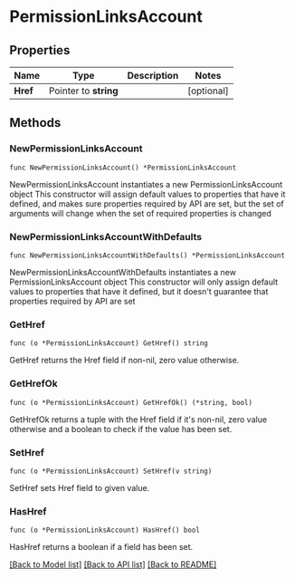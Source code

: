 # PermissionLinksAccount

## Properties

Name | Type | Description | Notes
------------ | ------------- | ------------- | -------------
**Href** | Pointer to **string** |  | [optional] 

## Methods

### NewPermissionLinksAccount

`func NewPermissionLinksAccount() *PermissionLinksAccount`

NewPermissionLinksAccount instantiates a new PermissionLinksAccount object
This constructor will assign default values to properties that have it defined,
and makes sure properties required by API are set, but the set of arguments
will change when the set of required properties is changed

### NewPermissionLinksAccountWithDefaults

`func NewPermissionLinksAccountWithDefaults() *PermissionLinksAccount`

NewPermissionLinksAccountWithDefaults instantiates a new PermissionLinksAccount object
This constructor will only assign default values to properties that have it defined,
but it doesn't guarantee that properties required by API are set

### GetHref

`func (o *PermissionLinksAccount) GetHref() string`

GetHref returns the Href field if non-nil, zero value otherwise.

### GetHrefOk

`func (o *PermissionLinksAccount) GetHrefOk() (*string, bool)`

GetHrefOk returns a tuple with the Href field if it's non-nil, zero value otherwise
and a boolean to check if the value has been set.

### SetHref

`func (o *PermissionLinksAccount) SetHref(v string)`

SetHref sets Href field to given value.

### HasHref

`func (o *PermissionLinksAccount) HasHref() bool`

HasHref returns a boolean if a field has been set.


[[Back to Model list]](../README.md#documentation-for-models) [[Back to API list]](../README.md#documentation-for-api-endpoints) [[Back to README]](../README.md)


